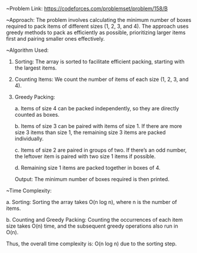 ~Problem Link: https://codeforces.com/problemset/problem/158/B

~Approach: The problem involves calculating the minimum number of boxes required to pack items of different sizes (1, 2, 3, and 4). The approach uses greedy methods to pack as efficiently as possible, prioritizing larger items first and pairing smaller ones effectively.

~Algorithm Used:
1. Sorting: The array is sorted to facilitate efficient packing, starting with the largest items.
2. Counting Items: We count the number of items of each size (1, 2, 3, and 4).
3. Greedy Packing:

   a. Items of size 4 can be packed independently, so they are directly counted as boxes.
   
   b. Items of size 3 can be paired with items of size 1. If there are more size 3 items than size 1, the remaining size 3 items are packed individually.

   c. Items of size 2 are paired in groups of two. If there’s an odd number, the leftover item is paired with two size 1 items if possible.

   d. Remaining size 1 items are packed together in boxes of 4.
   
    Output: The minimum number of boxes required is then printed.

~Time Complexity:

a. Sorting: Sorting the array takes O(n log n), where n is the number of items.

b. Counting and Greedy Packing: Counting the occurrences of each item size takes O(n) time, and the subsequent greedy operations also run in O(n).

Thus, the overall time complexity is: O(n log n) due to the sorting step.
